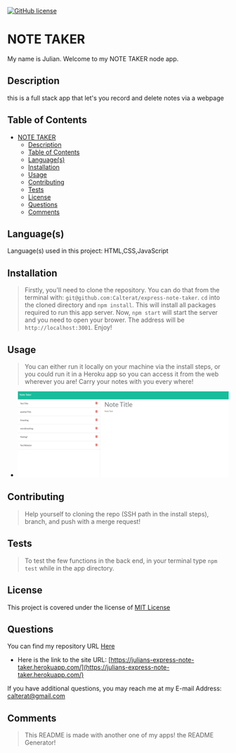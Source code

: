 
[![GitHub license](https://img.shields.io/badge/License-MIT%20License-success.svg)](https://GitHub.com/Calterat/express-note-taker/main/LICENSE)

# NOTE TAKER

My name is Julian. Welcome to my NOTE TAKER node app.


## Description

this is a full stack app that let's you record and delete notes via a webpage


## Table of Contents

- [NOTE TAKER](#note-taker)
  - [Description](#description)
  - [Table of Contents](#table-of-contents)
  - [Language(s)](#languages)
  - [Installation](#installation)
  - [Usage](#usage)
  - [Contributing](#contributing)
  - [Tests](#tests)
  - [License](#license)
  - [Questions](#questions)
  - [Comments](#comments)


## Language(s)

Language(s) used in this project:
HTML,CSS,JavaScript


## Installation

> Firstly, you'll need to clone the repository. You can do that from the terminal with: `git@github.com:Calterat/express-note-taker`. `cd` into the cloned directory and `npm install`. This will install all packages required to run this app server. Now, `npm start` will start the server and you need to open your brower. The address will be `http://localhost:3001`. Enjoy!


## Usage

> You can either run it locally on your machine via the install steps, or you could run it in a Heroku app so you can access it from the web wherever you are! Carry your notes with you every where!

* ![Screenshot](./criteria/noteTakerScreenShot.png)



## Contributing

> Help yourself to cloning the repo (SSH path in the install steps), branch, and push with a merge request!
 



## Tests

> To test the few functions in the back end, in your terminal type `npm test` while in the app directory.



## License

This project is covered under the license of [MIT License](https://GitHub.com/Calterat/express-note-taker/blob/main/LICENSE.txt)


## Questions

You can find my repository URL [Here](https://GitHub.com/Calterat)


* Here is the link to the site URL: [https://julians-express-note-taker.herokuapp.com/](https://julians-express-note-taker.herokuapp.com/)
         

If you have additional questions, you may reach me at my E-mail Address: calterat@gmail.com



## Comments

> This README is made with another one of my apps! the README Generator!

